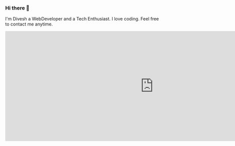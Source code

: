### Hi there 👋 
<p>I'm Divesh a WebDeveloper and a Tech Enthusiast.
I love coding.
Feel free to contact me anytime.</p>
<iframe
  src="https://carbon.now.sh/embed/3208813b324d82a9ebd197e4b1c3bae8"
  style="width: 942px; height: 352px; border:0; transform: scale(1); overflow:hidden;"
  sandbox="allow-scripts allow-same-origin">
</iframe>

<!--
**divesharora/divesharora** is a ✨ _special_ ✨ repository because its `README.md` (this file) appears on your GitHub profile.

Here are some ideas to get you started:

- 🔭 I’m currently working on ...
- 🌱 I’m currently learning ...
- 👯 I’m looking to collaborate on ...
- 🤔 I’m looking for help with ...
- 💬 Ask me about ...
- 📫 How to reach me: ...
- 😄 Pronouns: ...
- ⚡ Fun fact: ...
-->



